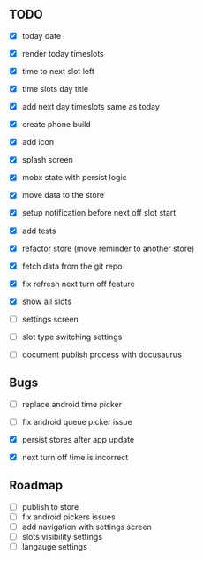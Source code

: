 ## TODO

- [x] today date
- [x] render today timeslots
- [x] time to next slot left
- [x] time slots day title
- [x] add next day timeslots same as today
- [x] create phone build
- [x] add icon
- [x] splash screen
- [x] mobx state with persist logic
- [x] move data to the store 
- [x] setup notification before next off slot start
- [x] add tests
- [x] refactor store (move reminder to another store)
- [x] fetch data from the git repo
- [x] fix refresh next turn off feature 
- [x] show all slots 
- [ ] settings screen
- [ ] slot type switching settings
- [ ] document publish process with docusaurus 


## Bugs

- [ ] replace android time picker
- [ ] fix android queue picker issue
- [x] persist stores after app update
- [x] next turn off time is incorrect


## Roadmap

- [ ] publish to store
- [ ] fix android pickers issues
- [ ] add navigation with settings screen
- [ ] slots visibility settings
- [ ] langauge settings
